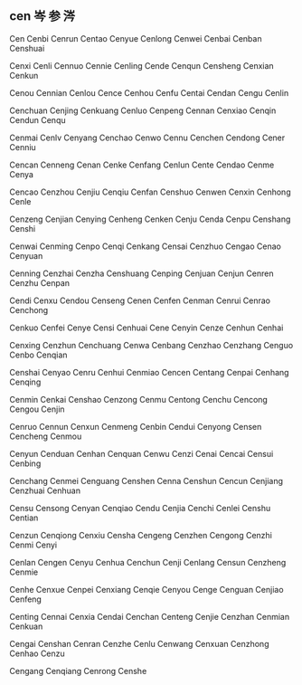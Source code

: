 cen  岑 参 涔
---

Cen Cenbi Cenrun Centao Cenyue Cenlong Cenwei Cenbai Cenban Censhuai

Cenxi Cenli Cennuo Cennie Cenling Cende Cenqun Censheng Cenxian Cenkun

Cenou Cennian Cenlou Cence Cenhou Cenfu Centai Cendan Cengu Cenlin

Cenchuan Cenjing Cenkuang Cenluo Cenpeng Cennan Cenxiao Cenqin Cendun Cenqu

Cenmai Cenlv Cenyang Cenchao Cenwo Cennu Cenchen Cendong Cener Cenniu

Cencan Cenneng Cenan Cenke Cenfang Cenlun Cente Cendao Cenme Cenya

Cencao Cenzhou Cenjiu Cenqiu Cenfan Censhuo Cenwen Cenxin Cenhong Cenle

Cenzeng Cenjian Cenying Cenheng Cenken Cenju Cenda Cenpu Censhang Censhi

Cenwai Cenming Cenpo Cenqi Cenkang Censai Cenzhuo Cengao Cenao Cenyuan

Cenning Cenzhai Cenzha Censhuang Cenping Cenjuan Cenjun Cenren Cenzhu Cenpan

Cendi Cenxu Cendou Censeng Cenen Cenfen Cenman Cenrui Cenrao Cenchong

Cenkuo Cenfei Cenye Censi Cenhuai Cene Cenyin Cenze Cenhun Cenhai

Cenxing Cenzhun Cenchuang Cenwa Cenbang Cenzhao Cenzhang Cenguo Cenbo   Cenqian

Censhai Cenyao Cenru Cenhui Cenmiao Cencen Centang Cenpai Cenhang Cenqing

Cenmin Cenkai Censhao Cenzong Cenmu Centong Cenchu Cencong Cengou Cenjin

Cenruo Cennun Cenxun Cenmeng Cenbin Cendui Cenyong Censen Cencheng Cenmou

Cenyun Cenduan Cenhan Cenquan Cenwu Cenzi Cenai Cencai Censui Cenbing

Cenchang Cenmei Cenguang Censhen Cenna Censhun Cencun Cenjiang Cenzhuai Cenhuan

Censu Censong Cenyan Cenqiao Cendu Cenjia Cenchi Cenlei Censhu Centian

Cenzun Cenqiong Cenxiu Censha Cengeng Cenzhen Cengong Cenzhi Cenmi Cenyi

Cenlan Cengen Cenyu Cenhua Cenchun Cenji Cenlang Censun Cenzheng Cenmie

Cenhe Cenxue Cenpei Cenxiang Cenqie Cenyou Cenge Cenguan Cenjiao Cenfeng

Centing Cennai Cenxia Cendai Cenchan Centeng Cenjie Cenzhan Cenmian Cenkuan

Cengai Censhan Cenran Cenzhe Cenlu Cenwang Cenxuan Cenzhong Cenhao Cenzu

Cengang Cenqiang Cenrong Censhe 

